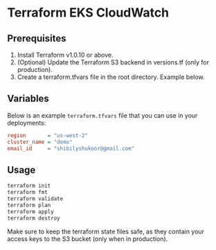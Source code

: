 # Terraform EKS CloudWatch

## Prerequisites
1. Install Terraform v1.0.10 or above.
2. (Optional) Update the Terraform S3 backend in versions.tf (only for production).
3. Create a terraform.tfvars file in the root directory. Example below.

## Variables

Below is an example `terraform.tfvars` file that you can use in your deployments:

```ini
region       = "us-west-2"
cluster_name = "demo"
email_id     = "shibilyshukoor@gmail.com"
```

## Usage

```bash
terraform init
terraform fmt
terraform validate
terraform plan
terraform apply
terraform destroy
```

Make sure to keep the terraform state files safe, as they contain your access keys to the S3 bucket (only when in production).